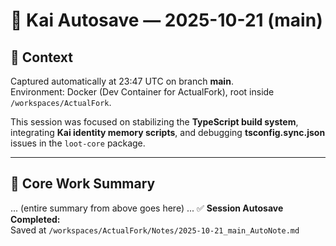 # 🧭 Kai Autosave — 2025-10-21 (main)

## 🧠 Context
Captured automatically at 23:47 UTC on branch **main**.  
Environment: Docker (Dev Container for ActualFork), root inside `/workspaces/ActualFork`.

This session was focused on stabilizing the **TypeScript build system**, integrating **Kai identity memory scripts**, and debugging **tsconfig.sync.json** issues in the `loot-core` package.

---

## 🧩 Core Work Summary
... (entire summary from above goes here) ...
✅ **Session Autosave Completed:**  
Saved at `/workspaces/ActualFork/Notes/2025-10-21_main_AutoNote.md`
